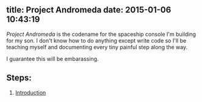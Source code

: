 title: Project Andromeda
date: 2015-01-06 10:43:19
---
*Project Andromeda* is the codename for the spaceship console I'm building for
my son. I don't know how to do anything except write code so I'll be teaching
myself and documenting every tiny painful step along the way.

I guarantee this will be embarassing.

Steps:
------

  1. [Introduction][intro]

  [intro]: /project-andromeda/intro.html
